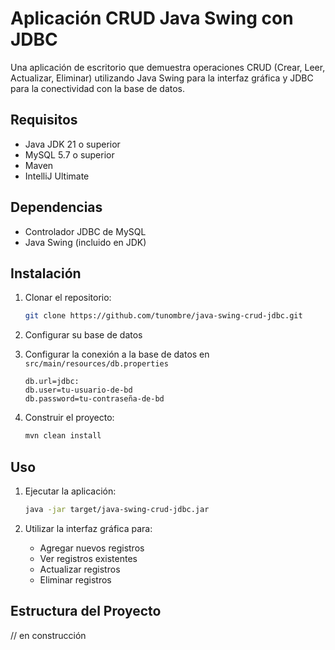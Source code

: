 # Aplicación CRUD Java Swing con JDBC

Una aplicación de escritorio que demuestra operaciones CRUD (Crear, Leer, Actualizar, Eliminar) utilizando Java Swing
para la interfaz gráfica y JDBC para la conectividad con la base de datos.

## Requisitos

- Java JDK 21 o superior
- MySQL 5.7 o superior
- Maven
- IntelliJ Ultimate

## Dependencias

- Controlador JDBC de MySQL
- Java Swing (incluido en JDK)

## Instalación

1. Clonar el repositorio:
   ```bash
   git clone https://github.com/tunombre/java-swing-crud-jdbc.git
   ```
2. Configurar su base de datos

3. Configurar la conexión a la base de datos en `src/main/resources/db.properties`
   ```properties
   db.url=jdbc: 
   db.user=tu-usuario-de-bd
   db.password=tu-contraseña-de-bd
   ```
4. Construir el proyecto:
   ```bash
   mvn clean install
   ```

## Uso

1. Ejecutar la aplicación:
   ```bash
   java -jar target/java-swing-crud-jdbc.jar
   ```

2. Utilizar la interfaz gráfica para:
    - Agregar nuevos registros
    - Ver registros existentes
    - Actualizar registros
    - Eliminar registros

## Estructura del Proyecto

// en construcción
